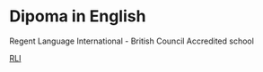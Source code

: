 # Dipoma in English

Regent Language International - British Council Accredited school

[RLI](https://www.regent.edu.lk/)
